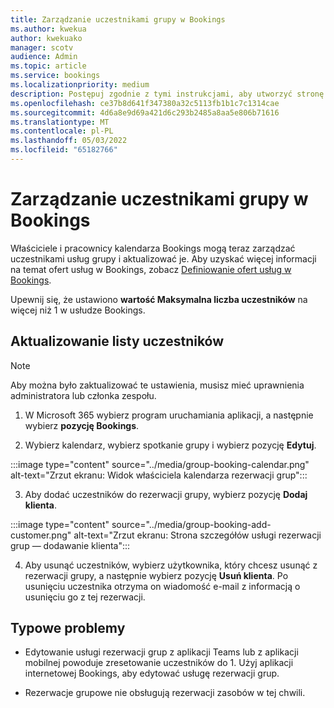 ```yaml
---
title: Zarządzanie uczestnikami grupy w Bookings
ms.author: kwekua
author: kwekuako
manager: scotv
audience: Admin
ms.topic: article
ms.service: bookings
ms.localizationpriority: medium
description: Postępuj zgodnie z tymi instrukcjami, aby utworzyć stronę Informacje o nas, w tym nazwę firmy, adres, numer telefonu, adres URL witryny internetowej, logo i godziny pracy w Microsoft Bookings.
ms.openlocfilehash: ce37b8d641f347380a32c5113fb1b1c7c1314cae
ms.sourcegitcommit: 4d6a8e9d69a421d6c293b2485a8aa5e806b71616
ms.translationtype: MT
ms.contentlocale: pl-PL
ms.lasthandoff: 05/03/2022
ms.locfileid: "65182766"
---
```

# <a name="manage-group-attendees-in-bookings"></a>Zarządzanie uczestnikami grupy w Bookings

Właściciele i pracownicy kalendarza Bookings mogą teraz zarządzać uczestnikami usług grupy i aktualizować je. Aby uzyskać więcej informacji na temat ofert usług w Bookings, zobacz [Definiowanie ofert usług w Bookings](define-service-offerings.md).

Upewnij się, że ustawiono **wartość Maksymalna liczba uczestników** na więcej niż 1 w usłudze Bookings.

## <a name="update-attendee-list"></a>Aktualizowanie listy uczestników

> [!NOTE]
> Aby można było zaktualizować te ustawienia, musisz mieć uprawnienia administratora lub członka zespołu.

1. W Microsoft 365 wybierz program uruchamiania aplikacji, a następnie wybierz **pozycję Bookings**.

2. Wybierz kalendarz, wybierz spotkanie grupy i wybierz pozycję **Edytuj**.

:::image type="content" source="../media/group-booking-calendar.png" alt-text="Zrzut ekranu: Widok właściciela kalendarza rezerwacji grup":::

3. Aby dodać uczestników do rezerwacji grupy, wybierz pozycję **Dodaj klienta**.

:::image type="content" source="../media/group-booking-add-customer.png" alt-text="Zrzut ekranu: Strona szczegółów usługi rezerwacji grup — dodawanie klienta":::

4. Aby usunąć uczestników, wybierz użytkownika, który chcesz usunąć z rezerwacji grupy, a następnie wybierz pozycję **Usuń klienta**. Po usunięciu uczestnika otrzyma on wiadomość e-mail z informacją o usunięciu go z tej rezerwacji.

## <a name="common-issues"></a>Typowe problemy

- Edytowanie usługi rezerwacji grup z aplikacji Teams lub z aplikacji mobilnej powoduje zresetowanie uczestników do 1. Użyj aplikacji internetowej Bookings, aby edytować usługę rezerwacji grup.

- Rezerwacje grupowe nie obsługują rezerwacji zasobów w tej chwili.
